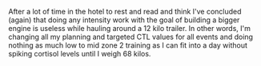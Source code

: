 After a lot of time in the hotel to rest and read and think I've concluded (again) that doing any intensity work with the goal of building a bigger engine is useless while hauling around a 12 kilo trailer. In other words, I'm changing all my planning and targeted CTL values for all events and doing nothing as much low to mid zone 2 training as I can fit into a day without spiking cortisol levels until I weigh 68 kilos.